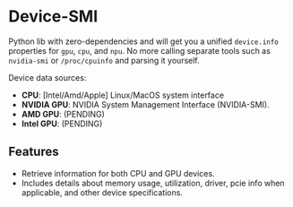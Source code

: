 # Device-SMI

Python lib with zero-dependencies and will get you a unified `device.info` properties for `gpu`, `cpu`, and `npu`. No more calling separate tools such as `nvidia-smi` or `/proc/cpuinfo` and parsing it yourself.

Device data sources:

- **CPU**: [Intel/Amd/Apple] Linux/MacOS system interface
- **NVIDIA GPU**: NVIDIA System Management Interface (NVIDIA-SMI).
- **AMD GPU**: (PENDING)
- **Intel GPU**: (PENDING)

## Features

- Retrieve information for both CPU and GPU devices.
- Includes details about memory usage, utilization, driver, pcie info when applicable, and other device specifications.
